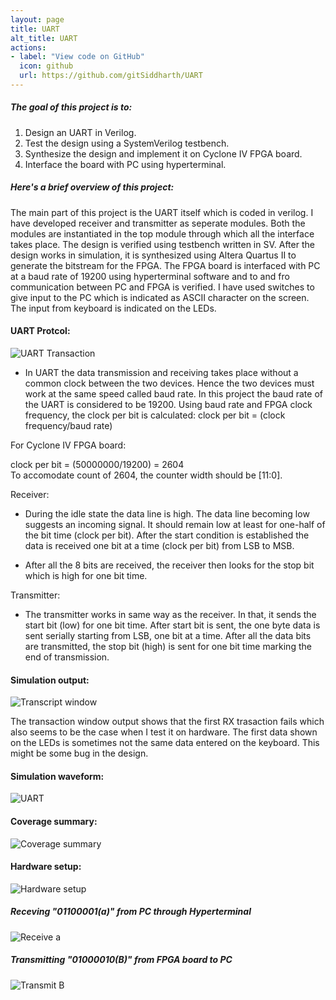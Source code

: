 ```yaml
---
layout: page
title: UART
alt_title: UART
actions:
- label: "View code on GitHub"
  icon: github
  url: https://github.com/gitSiddharth/UART
---
```



##### The goal of this project is to:                    
1. Design an UART in Verilog.
2. Test the design using a SystemVerilog testbench.
3. Synthesize the design and implement it on Cyclone IV FPGA board.
4. Interface the board with PC using hyperterminal.

##### Here's a brief overview of this project:                                       
The main part of this project is the UART itself which is coded in verilog. I have developed receiver and transmitter as seperate modules. Both the modules are instantiated in the top module through which all the interface takes place. The design is verified using testbench written in SV. After the design works in simulation, it is synthesized using Altera Quartus II to generate the bitstream for the FPGA. The FPGA board is interfaced with PC at a baud rate of 19200 using hyperterminal software and to and fro communication between PC and FPGA is verified. I have used switches to give input to the PC which is indicated as ASCII character on the screen. The input from keyboard is indicated on the LEDs.


#### UART Protcol:

![UART Transaction](/assets/images/UART_timing_diagram.svg.png)

* In UART the data transmission and receiving takes place without a common clock between the two devices. Hence the two devices must work at the same speed called baud rate. In this project the baud rate of the UART is considered to be 19200. 
Using baud rate and FPGA clock frequency, the clock per bit is calculated: clock per bit = (clock frequency/baud rate)

For Cyclone IV FPGA board: 

clock per bit = (50000000/19200) = 2604                    
To accomodate count of 2604, the counter width should be [11:0].

Receiver:
* During the idle state the data line is high. The data line becoming low suggests an incoming signal. It should remain low at least for one-half of the bit time (clock per bit). After the start condition is established the data is received one bit at a time (clock per bit) from LSB to MSB. 

* After all the 8 bits are received, the receiver then looks for the stop bit which is high for one bit time.

Transmitter:
* The transmitter works in same way as the receiver. In that, it sends the start bit (low) for one bit time. After start bit is sent, the one byte data is sent serially starting from LSB, one bit at a time. After all the data bits are transmitted, the stop bit (high) is sent for one bit time marking the end of transmission.

                                      

#### Simulation output:

![Transcript window](/assets/images/Transcript_window.bmp)

The transaction window output shows that the first RX trasaction fails which also seems to be the case when I test it on hardware. The first data shown on the LEDs is sometimes not the same data entered on the keyboard. This might be some bug in the design.

#### Simulation waveform:

![UART](/assets/images/uart_tb_wave.png)

#### Coverage summary:

![Coverage summary](/assets/images/uart_coverage.png)

#### Hardware setup:

![Hardware setup](/assets/images/hardware_setup.jpg)

##### Receving "01100001(a)" from PC through Hyperterminal

![Receive a](/assets/images/receive_a.jpg)

##### Transmitting "01000010(B)" from FPGA board to PC

![Transmit B](/assets/images/transmit_B.jpg)

